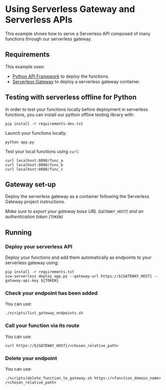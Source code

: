 # Using Serverless Gateway and Serverless APIs

This example shows how to serve a Serverless API composed of many functions through our serverless gateway.

## Requirements

This example uses:
* [Python API Framework](https://github.com/scaleway/serverless-api-project) to deploy the functions.
* [Serverless Gateway](https://github.com/scaleway/serverless-gateway) to deploy a serverless gateway container.

## Testing with serverless offline for Python

In order to test your functions locally before deployment in serverless functions, you can install our python offline testing library with:

```
pip install -r requirements-dev.txt
```

Launch your functions locally:

```
python app.py
```

Test your local functions using `curl`:
```
curl localhost:8080/func_a
curl localhost:8080/func_b
curl localhost:8080/func_c
```

## Gateway set-up

Deploy the serverless gateway as a container following the Serverless Gateway project instructions.

*Make sure to export your gateway base URL (`GATEWAY_HOST`) and an authentication token (`TOKEN`)*

## Running 

### Deploy your serverless API

Deploy your functions and add them automatically as endpoints to your serverless gateway using:

```
pip install -r requirements.txt
scw-serverless deploy app.py --gateway-url https://${GATEWAY_HOST} --gateway-api-key ${TOKEN}
```

### Check your endpoint has been added

You can use:
```
./scripts/list_gateway_endpoints.sh
```

### Call your function via its route

You can use:
```
curl https://${GATEWAY_HOST}/<chosen_relative_path>
```

### Delete your endpoint

You can use:
```
./scripts/delete_function_to_gateway.sh https://<function_domain_name> /<chosen_relative_path>
```

